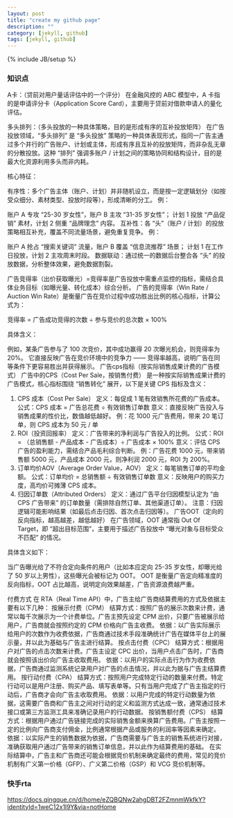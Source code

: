 ```yaml
---
layout: post
title: "create my github page"
description: ""
category: [jekyll, github]
tags: [jekyll, github]
---
```

{% include JB/setup %}


### 知识点

A卡：（贷前对用户量话评估中的一个评分）
在金融风控的 ABC 模型中，A 卡指的是申请评分卡（Application Score Card），主要用于贷前对借款申请人的量化评估。

多头排列：（多头投放的一种具体策略，目的是形成有序的互补投放矩阵）
在广告投放领域，“多头排列” 是 “多头投放” 策略的一种具体表现形式，指同一广告主通过多个并行的广告账户、计划或主体，形成有序且互补的投放矩阵，而非杂乱无章的分散投放。这种 “排列” 强调多账户 / 计划之间的策略协同和结构设计，目的是最大化资源利用多头而非内耗。



核心特征：

有序性：多个广告主体（账户、计划）并非随机设立，而是按一定逻辑划分（如按受众细分、素材类型、投放时段等），形成清晰的分工。
例：

账户 A 专攻 “25-30 岁女性”，账户 B 主攻 “31-35 岁女性”；
计划 1 投放 “产品促销” 素材，计划 2 侧重 “品牌理念” 内容。
互补性：各 “头”（账户 / 计划）的投放策略相互补充，覆盖不同流量场景，避免重复竞争。
例：

账户 A 抢占 “搜索关键词” 流量，账户 B 覆盖 “信息流推荐” 场景；
计划 1 在工作日投放，计划 2 主攻周末时段。
数据联动：通过统一的数据后台整合各 “头” 的投放数据，分析整体效果，避免数据割裂。


广告竞得率（出价获取曝光）=竞得率是广告投放中需重点监控的指标，需结合具体业务目标（如曝光量、转化成本）综合分析。
广告的竞得率（Win Rate / Auction Win Rate）是衡量广告在竞价过程中成功胜出比例的核心指标，计算公式为：

竞得率 = 广告成功竞得的次数 ÷ 参与竞价的总次数 × 100%

具体含义：

例如，某条广告参与了 100 次竞价，其中成功赢得 20 次曝光机会，则竞得率为 20%。
它直接反映广告在竞价环境中的竞争力 —— 竞得率越高，说明广告在同等条件下更容易胜出并获得展示。
广告cps指标（按实际销售成果计费的广告模式）
广告中的CPS（Cost Per Sale，按销售付费） 是一种按实际销售成果计费的广告模式，核心指标围绕 “销售转化” 展开，以下是关键 CPS 指标及含义：

1. CPS 成本（Cost Per Sale）
   定义：每促成 1 笔有效销售所花费的广告成本。
   公式：CPS 成本 = 广告总花费 ÷ 有效销售订单数
   意义：直接反映广告投入与销售成果的性价比，数值越低越好。
   例：花 1000 元广告费用，带来 20 笔订单，则 CPS 成本为 50 元 / 单
2. ROI（投资回报率）
   定义：广告带来的净利润与广告投入的比例。
   公式：ROI = （总销售额 - 产品成本 - 广告成本）÷ 广告成本 × 100%
   意义：评估 CPS 广告的盈利能力，需结合产品毛利综合判断。
   例：广告花费 1000 元，带来销售额 5000 元，产品成本 2000 元，则净利润 2000 元，ROI 为 200%。
3. 订单均价AOV（Average Order Value，AOV）
   定义：每笔销售订单的平均金额。
   公式：订单均价 = 总销售额 ÷ 有效销售订单数
   意义：反映用户的购买力度，高均价可摊薄 CPS 成本。
4. 归因订单数（Attributed Orders）
   定义：通过广告平台归因模型认定为 “由 CPS 广告带来” 的订单数量（需排除自然订单、其他渠道订单）。
   注意：归因逻辑可能影响结果（如最后点击归因、首次点击归因等）。
   广告OOT（定向的反向指标，越高越差，越低越好）
   在广告领域，OOT 通常指 Out Of Target，即 “超出目标范围”，主要用于描述广告投放中 “曝光对象与目标受众不匹配” 的情况。

具体含义如下：

当广告曝光给了不符合定向条件的用户（比如本应定向 25-35 岁女性，却曝光给了 50 岁以上男性），这些曝光会被标记为 OOT。
OOT 是衡量广告定向精准度的反向指标，OOT 占比越高，说明定向效果越差，广告资源浪费越严重。


付费方式
在 RTA（Real Time API）中，广告主给广告商结算费用的方式及依据主要有以下几种：
按展示付费（CPM）
结算方式：按照广告的展示次数来计费，通常以每千次展示为一个计费单位。广告主预先设定 CPM 出价，只要广告被展示给用户，广告商就会按照约定的 CPM 价格向广告主收费。
依据：以广告实际展示给用户的次数作为收费依据，广告商通过技术手段准确统计广告在媒体平台上的展示量，并以此为基础与广告主进行结算。
按点击付费（CPC）
结算方式：根据用户对广告的点击次数来计费。广告主设定 CPC 出价，当用户点击广告时，广告商就会按照该出价向广告主收取费用。
依据：以用户的实际点击行为作为收费依据，广告商通过监测系统记录用户对广告的点击情况，并以此为据与广告主结算费用。
按行动付费（CPA）
结算方式：按照用户完成特定行动的数量来付费。特定行动可以是用户注册、购买产品、填写表单等。只有当用户完成了广告主指定的行动后，广告商才会向广告主收取费用。
依据：以用户完成的特定行动数量为依据，这需要广告商和广告主之间对行动的定义和监测方式达成一致，通常通过技术接口或第三方监测工具来准确记录用户的行动数据。
按销售额付费（CPS）
结算方式：根据用户通过广告链接完成的实际销售金额来换算广告费用。广告主按照一定的比例向广告商支付佣金，比例通常根据产品或服务的利润率等因素来确定。
依据：以实际产生的销售数据为依据，广告商需要与广告主的销售系统进行对接，准确获取用户通过广告带来的销售订单信息，并以此作为结算费用的基础。
在实际结算中，广告主和广告商还可能会根据竞价机制来确定最终的费用，常见的竞价机制有广义第一价格（GFP）、广义第二价格（GSP）和 VCG 竞价机制等。

### 快手rta
https://docs.qingque.cn/d/home/eZQBQNw2ahgDBT2FZmnmWkfkY?identityId=1weC12x1l9Y&via=notHome